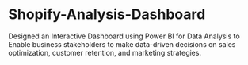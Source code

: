 # Shopify-Analysis-Dashboard
Designed an Interactive Dashboard using Power BI for Data Analysis to Enable business stakeholders to make data-driven decisions on sales optimization, customer retention, and marketing strategies.
